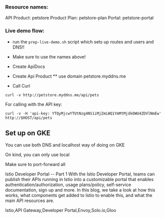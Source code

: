 ### Resource names:

API Product: petstore
Product Plan: petstore-plan
Portal: petstore-portal


### Live demo flow:

* run the `prep-live-demo.sh` script which sets up routes and users and DNS!!
* Make sure to use the names above!

* Create ApiDocs
* Create Api Product
** use domain petstore.myddns.me
* Call Curl

```
curl -v http://petstore.myddns.me/api/pets
```

For calling with the API key:

```
curl -v -H 'api-key: YTQyMjcwYTUtNzg4NS1iMjZmLWQ1YmMtMjdkOWU4ZDVlNmEw'  http://$HOST/api/pets
```



## Set up on GKE
You can use both DNS and localhost way of doing on GKE

On kind, you can only use local

Make sure to port-forward all


Istio Developer Portal -- Part 1
With the Istio Developer Portal, teams can publish their APIs running in Istio into a customizable portal that enables authentication/authorization, usage plans/policy, self-service documentation, sign up and more. In this blog, we take a look at how this works, what components get added to Istio to enable this, and what the main API resources are. 

Istio,API Gateway,Developer Portal,Envoy,Solo.io,Gloo